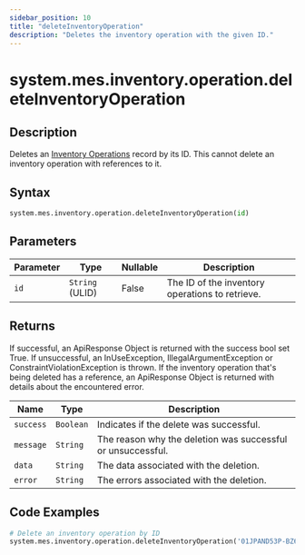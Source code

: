 ```yaml
---
sidebar_position: 10
title: "deleteInventoryOperation"
description: "Deletes the inventory operation with the given ID."
---
```


# system.mes.inventory.operation.deleteInventoryOperation

## Description

Deletes an [Inventory Operations](../../data-model/inventory-model/inventory-operation) record by its ID.
This cannot delete an inventory operation with references to it.

## Syntax

```python
system.mes.inventory.operation.deleteInventoryOperation(id)
```

## Parameters

| Parameter | Type            | Nullable | Description                                     |
|-----------|-----------------|----------|-------------------------------------------------|
| `id`      | `String` (ULID) | False    | The ID of the inventory operations to retrieve. |

## Returns

If successful, an ApiResponse Object is returned with the success bool set True. If unsuccessful, an InUseException, IllegalArgumentException or ConstraintViolationException is thrown.
If the inventory operation that's being deleted has a reference, an ApiResponse Object is returned with details about the encountered error.

| Name      | Type      | Description                                                 |
|-----------|-----------|-------------------------------------------------------------|
| `success` | `Boolean` | Indicates if the delete was successful.                     |
| `message` | `String`  | The reason why the deletion was successful or unsuccessful. |
| `data`    | `String`  | The data associated with the deletion.                      |
| `error`   | `String`  | The errors associated with the deletion.                    |

## Code Examples

```python
# Delete an inventory operation by ID
system.mes.inventory.operation.deleteInventoryOperation('01JPAND53P-BZ61RZHZ-V7C6EEHG')
```
